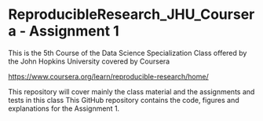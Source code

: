 # ReproducibleResearch_JHU_Coursera - Assignment 1
This is the 5th Course of the Data Science Specialization Class offered by the John Hopkins University covered by Coursera

https://www.coursera.org/learn/reproducible-research/home/

This repository will cover mainly the class material and the assignments and tests in this class
This GitHub repository contains the code, figures and explanations for the Assignment 1.  
